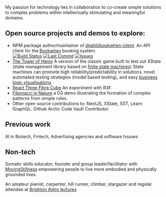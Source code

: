 



My passion for technology lies in collaboration to co-create simple solutions to complex problems within intellectually stimulating and meaningful domains. 

## Open source projects and demos to explore:

- NPM package author/maintainer of [@jphil/bookwhen-client](https://www.npmjs.com/package/@jphil/bookwhen-client). An API client for the [Bookwhen](https://www.bookwhen.com) booking system.<br>[![Build Status](https://img.shields.io/github/actions/workflow/status/justinphilpott/bookwhen-client/publish.yml?branch=main)](https://github.com/justinphilpott/bookwhen-client/actions)
[![Last Commit](https://img.shields.io/github/last-commit/justinphilpott/bookwhen-client)](https://github.com/justinphilpott/bookwhen-client/commits/main)
[![Issues](https://img.shields.io/github/issues/justinphilpott/bookwhen-client)](https://github.com/justinphilpott/bookwhen-client/issues)
- [The Tower of Hanoi](https://towerofhanoi.app/) A version of the classic game built to test out XState (state management library based on [finite state machines](https://stately.ai/docs/state-machines-and-statecharts)) State machines can promote high reliability/predictability in solutions, novel automated testing strategies (model based testing), and easy [business logic visualisations](https://stately.ai/viz/embed/a089225e-02b9-45e4-864f-1716283596fc?mode=viz&controls=1&pan=1&zoom=1)   
- [React Three Fibre Cube]() An experiment with R3F. 
- [Fibonacci in Nature](https://observablehq.com/@justinphilpott/d3-js-spiral-growth-explorer-fibonacci-in-nature) a D3 demo illustrating the formation of complex patterns from simple rules.
- Other open source contributions to: NextJS, XState, SST, Learn GraphQL. Github Arctic Code Vault Contributor.


## Previous work

AI in Biotech, Fintech, Advertising agencies and software houses


## Non-tech

Somatic skills educator, founder and group leader/facilitator with [MovingStillness](https://www.linkedin.com/company/movingstillness) empowering people to live more embodied and physically grounded lives. 

An amateur pianist, carpenter, hill runner, climber, stargazer and regular attendee at [Brighton Astro lectures](https://brightonastro.com/)
